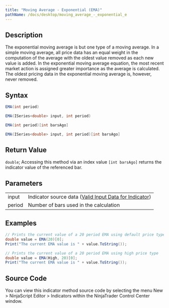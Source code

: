 ```yaml
---
title: "Moving Average - Exponential (EMA)"
pathName: /docs/desktop/moving_average_-_exponential_e
---
```


## Description

The exponential moving average is but one type of a moving average. In a simple moving average, all price data has an equal weight in the computation of the average with the oldest value removed as each new value is added. In the exponential moving average equation, the most recent market action is assigned greater importance as the average is calculated. The oldest pricing data in the exponential moving average is, however, never removed.

## Syntax

```csharp
EMA(int period)
```

```csharp
EMA(ISeries<double> input, int period)
```

```csharp
EMA(int period)[int barsAgo]
```

```csharp
EMA(ISeries<double> input, int period)[int barsAgo]
```

## Return Value

`double`; Accessing this method via an index value `[int barsAgo]` returns the indicator value of the referenced bar.

## Parameters

|  |  |
| --- | --- |
| input | Indicator source data ([Valid Input Data for Indicator](/docs/desktop/valid_input_data_for_indicator)) |
| period | Number of bars used in the calculation |

## Examples

```csharp
// Prints the current value of a 20 period EMA using default price type
double value = EMA(20)[0];
Print("The current EMA value is " + value.ToString());

// Prints the current value of a 20 period EMA using high price type
double value = EMA(High, 20)[0];
Print("The current EMA value is " + value.ToString());
```

## Source Code

You can view this indicator method source code by selecting the menu New > NinjaScript Editor > Indicators within the NinjaTrader Control Center window.
